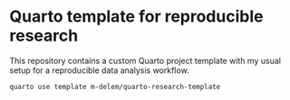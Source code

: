 # Quarto template for reproducible research

This repository contains a custom Quarto project template with my usual setup for a reproducible data analysis workflow.

```bash
quarto use template m-delem/quarto-research-template
```
